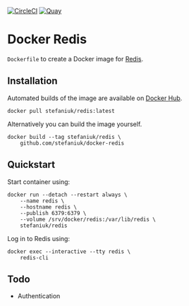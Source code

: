 [![CircleCI](https://circleci.com/gh/stefaniuk/docker-redis.svg?style=shield "CircleCI")](https://circleci.com/gh/stefaniuk/docker-redis) [![Quay](https://quay.io/repository/stefaniuk/redis/status "Quay")](https://quay.io/repository/stefaniuk/redis)

Docker Redis
============

`Dockerfile` to create a Docker image for [Redis](http://redis.io/).

Installation
------------

Automated builds of the image are available on [Docker Hub](https://hub.docker.com/r/stefaniuk/redis/).

    docker pull stefaniuk/redis:latest

Alternatively you can build the image yourself.

    docker build --tag stefaniuk/redis \
        github.com/stefaniuk/docker-redis

Quickstart
----------

Start container using:

    docker run --detach --restart always \
        --name redis \
        --hostname redis \
        --publish 6379:6379 \
        --volume /srv/docker/redis:/var/lib/redis \
        stefaniuk/redis

Log in to Redis using:

    docker exec --interactive --tty redis \
        redis-cli

Todo
----

- Authentication

